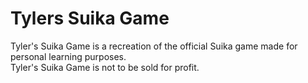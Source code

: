 # Tylers Suika Game
 Tyler's Suika Game is a recreation of the official Suika game made for personal learning purposes.\
 Tyler's Suika Game is not to be sold for profit.
